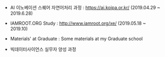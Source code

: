 ﻿
- AI 이노베이션 스퀘어 자연어처리 과정
: https://ai.koipa.or.kr/ (2019.04.29 ~ 2019.6.28)

- IAMROOT.ORG Study
: http://www.iamroot.org/xe/ (2019.05.18 ~ 2019.10)

- Materials' at Graduate
: Some materials at my Graduate school

- 빅데이터사이언스 실무자 양성 과정
